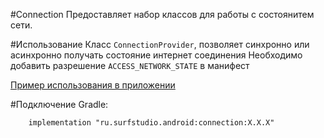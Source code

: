 #Connection
Предоставляет набор классов для работы с состоянитем сети.

#Использование
Класс `ConnectionProvider`, позволяет синхронно или асинхронно получать состояние интернет соединения
Необходимо добавить разрешение `ACCESS_NETWORK_STATE` в манифест

[Пример использования в приложении](https://bitbucket.org/surfstudio/android-standard/src/snapshot-0.3.0/network-sample/)

#Подключение
Gradle:
```
    implementation "ru.surfstudio.android:connection:X.X.X"
```